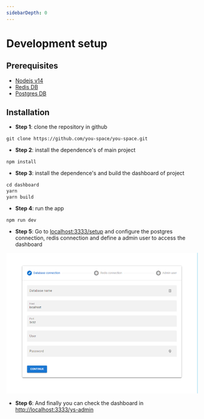 ```yaml
---
sidebarDepth: 0
---
```


# Development setup

## Prerequisites

-   [Nodejs v14](https://nodejs.org/en/)
-   [Redis DB](https://redis.io/)
-   [Postgres DB](https://www.postgresql.org/)

## Installation

-   **Step 1**: clone the repository in github

```
git clone https://github.com/you-space/you-space.git
```

-   **Step 2**: install the dependence's of main project

```
npm install
```

-   **Step 3**: install the dependence's and build the dashboard of project

```
cd dashboard
yarn
yarn build
```

-   **Step 4**: run the app

```
npm run dev
```

-   **Step 5**: Go to [localhost:3333/setup](localhost:3333/setup) and configure the postgres connection, redis connection and define a admin user to access the dashboard

![you-space-setup](./images/setup.png)

-   **Step 6**: And finally you can check the dashboard in [http://localhost:3333/ys-admin](http://localhost:3333/ys-admin)
